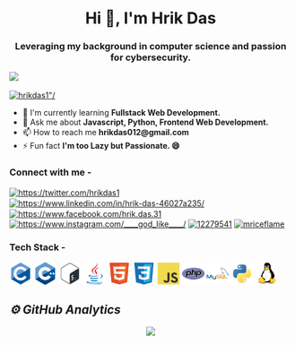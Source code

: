 <h1 align="center">Hi 👋, I'm Hrik Das</h1>
<h3 align="center">Leveraging my background in computer science and passion for cybersecurity.</h3>

<div> <img src="[https://visitor-badge.glitch.me/badge?page_id=hrikdas&label=Profile%20views&color=0e75b6&style=flat](https://api.visitorbadge.io/api/visitors?path=hrikdas&label=Visiters&countColor=%23263759)"/> </div>

<p align="left"> <a href="https://twitter.com/hrikdas1" target="_blank"> <img src="https://img.shields.io/twitter/follow/hrikdas?logo=twitter&style=for-the-badge" alt=hrikdas1"/></a></p>

<ul>
  <li>🌱 I'm currently learning <strong>Fullstack Web Development.</strong></li>
  <li>💬 Ask me about <strong>Javascript, Python, Frontend Web Development.</strong></li>
  <li>📫 How to reach me <strong>hrikdas012@gmail.com</strong></li>
  <li>⚡ Fun fact <strong>I'm too Lazy but Passionate. 😄</strong></li>
</ul>

<h3 align="left">Connect with me -</h3>
<p align="left">
<a href="https://twitter.com/hrikdas1" target="blank"><img align="center" src="https://raw.githubusercontent.com/rahuldkjain/github-profile-readme-generator/master/src/images/icons/Social/twitter.svg" alt="https://twitter.com/hrikdas1" height="30" width="40" /></a>
<a href="https://www.linkedin.com/in/hrik-das-8637132b2/" target="blank"><img align="center" src="https://raw.githubusercontent.com/rahuldkjain/github-profile-readme-generator/master/src/images/icons/Social/linked-in-alt.svg" alt="https://www.linkedin.com/in/hrik-das-46027a235/" height="30" width="40" /></a>
<a href="https://www.facebook.com/hrik.das.31" target="blank"><img align="center" src="https://raw.githubusercontent.com/rahuldkjain/github-profile-readme-generator/master/src/images/icons/Social/facebook.svg" alt="https://www.facebook.com/hrik.das.31" height="30" width="40" /></a>
<a href="https://www.instagram.com/____god_like____/" target="blank"><img align="center" src="https://raw.githubusercontent.com/rahuldkjain/github-profile-readme-generator/master/src/images/icons/Social/instagram.svg" alt="https://www.instagram.com/____god_like____/" height="30" width="40" /></a>
<a href="https://stackoverflow.com/users/19021916/godlike" target="blank"><img align="center" src="https://raw.githubusercontent.com/rahuldkjain/github-profile-readme-generator/master/src/images/icons/Social/stack-overflow.svg" alt="12279541" height="30" width="40" /></a>
<a href="https://leetcode.com/Godlike007/" target="blank"><img align="center" src="https://raw.githubusercontent.com/rahuldkjain/github-profile-readme-generator/master/src/images/icons/Social/leet-code.svg" alt="mriceflame" height="30" width="40" /></a>
</p>

<h3 align="left">Tech Stack -</h3>
<p align="left">
<a href="https://www.cprogramming.com/" target="_blank" rel="noreferrer"><img src="https://raw.githubusercontent.com/devicons/devicon/master/icons/c/c-original.svg" alt="c" width="40" height="40"/></a>
<a href="https://cplusplus.com/" target="_blank" rel="noreferrer"> <img src="https://raw.githubusercontent.com/devicons/devicon/master/icons/cplusplus/cplusplus-original.svg" alt="cplusplus" width="40" height="40"/></a>
<a href="https://shellscript.sh/" target="_blank" rel="noreferrer"> <img src="https://raw.githubusercontent.com/devicons/devicon/master/icons/bash/bash-original.svg" alt="shell-script" width="40" height="40"/></a>
<a href="https://www.java.com" target="_blank"> <img src="https://raw.githubusercontent.com/devicons/devicon/master/icons/java/java-original.svg" alt="java" width="40" height="40"/></a>
<a href="https://html.com/html5/" target="_blank" rel="noreferrer"> <img src="https://raw.githubusercontent.com/devicons/devicon/master/icons/html5/html5-original.svg" alt="html5" width="40" height="40"/></a>
<a href="https://css3.com/" target="_blank" rel="noreferrer"> <img src="https://raw.githubusercontent.com/devicons/devicon/master/icons/css3/css3-original.svg" alt="css3" width="40" height="40"/></a>
<a href="https://www.javascript.com/" target="_blank" rel="noreferrer"> <img src="https://raw.githubusercontent.com/devicons/devicon/master/icons/javascript/javascript-original.svg" alt="javascript" width="40" height="40"/></a>
<a href="https://www.php.net/" target="_blank" rel="noreferrer"> <img src="https://raw.githubusercontent.com/devicons/devicon/master/icons/php/php-original.svg" alt="php" width="40" height="40"/></a>
<a href="https://www.mysql.com/" target="_blank" rel="noreferrer"> <img src="https://raw.githubusercontent.com/devicons/devicon/master/icons/mysql/mysql-original-wordmark.svg" alt="mysql" width="40" height="40"/></a>
<a href="https://www.python.org/" target="_blank" rel="noreferrer"> <img src="https://raw.githubusercontent.com/devicons/devicon/master/icons/python/python-original.svg" alt="python" width="40" height="40"/></a>
<a href="https://www.linux.org/" target="_blank"> <img src="https://raw.githubusercontent.com/devicons/devicon/master/icons/linux/linux-original.svg" alt="linux" width="40" height="40"/></a>
</p>

<h2><i>⚙️ GitHub Analytics</i></h2>
<p align="center">
<a href="https://github.com/Hrik-Das"><!--<img height="180em" src="https://github-readme-stats.vercel.app/api?username=Hrik-Das&show_icons=true&theme=algolia&include_all_commits=true&count_private=true"/>-->
<img height="180em" src="https://github-readme-stats-eight-theta.vercel.app/api/top-langs/?username=Hrik-Das&layout=compact&langs_count=8&theme=algolia"/>
</a>
</p>
